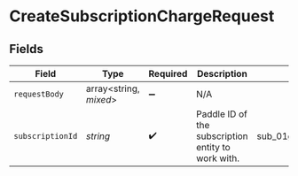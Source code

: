 # CreateSubscriptionChargeRequest


## Fields

| Field                                              | Type                                               | Required                                           | Description                                        | Example                                            |
| -------------------------------------------------- | -------------------------------------------------- | -------------------------------------------------- | -------------------------------------------------- | -------------------------------------------------- |
| `requestBody`                                      | array<string, *mixed*>                             | :heavy_minus_sign:                                 | N/A                                                |                                                    |
| `subscriptionId`                                   | *string*                                           | :heavy_check_mark:                                 | Paddle ID of the subscription entity to work with. | sub_01gvne45dvdhg5gdxrz6hh511r                     |